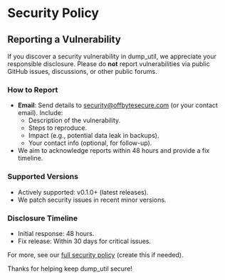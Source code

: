 # Security Policy

## Reporting a Vulnerability

If you discover a security vulnerability in dump_util, we appreciate your responsible disclosure. Please do **not** report vulnerabilities via public GitHub issues, discussions, or other public forums.

### How to Report
- **Email**: Send details to security@offbytesecure.com (or your contact email). Include:
  - Description of the vulnerability.
  - Steps to reproduce.
  - Impact (e.g., potential data leak in backups).
  - Your contact info (optional, for follow-up).
- We aim to acknowledge reports within 48 hours and provide a fix timeline.

### Supported Versions
- Actively supported: v0.1.0+ (latest releases).
- We patch security issues in recent minor versions.

### Disclosure Timeline
- Initial response: 48 hours.
- Fix release: Within 30 days for critical issues.

For more, see our [full security policy](https://github.com/OffbyteSecure/dump_util/security/policy) (create this if needed).

Thanks for helping keep dump_util secure!
